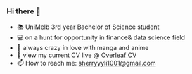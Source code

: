 ### Hi there 👋

- 📚 UniMelb 3rd year Bachelor of Science student
- 💻 on a hunt for opportunity in finance& data science field
- 🔭 always crazy in love with manga and anime
- 💬 view my current CV live @ [Overleaf CV](https://www.overleaf.com/project/61496887185e9398b4390d06)
- 📫 How to reach me: sherryyyli1001@gmail.com


